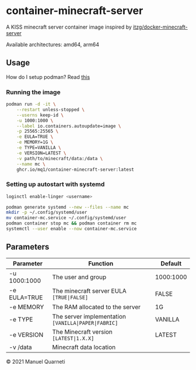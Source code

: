 # container-minecraft-server

A KISS minecraft server container image inspired by [itzg/docker-minecraft-server](https://github.com/itzg/docker-minecraft-server)

Available architectures: amd64, arm64

## Usage

How do I setup podman? Read [this](https://github.com/containers/podman/blob/main/docs/tutorials/rootless_tutorial.md)

### Running the image

```sh
podman run -d -it \
    --restart unless-stopped \
    --userns keep-id \
    -u 1000:1000 \
    --label io.containers.autoupdate=image \
    -p 25565:25565 \
    -e EULA=TRUE \
    -e MEMORY=1G \
    -e TYPE=VANILLA \
    -e VERSION=LATEST \
    -v path/to/minecraft/data:/data \
    --name mc \
    ghcr.io/mq1/container-minecraft-server:latest
```

### Setting up autostart with systemd

```sh
loginctl enable-linger <username>

podman generate systemd --new --files --name mc
mkdir -p ~/.config/systemd/user
mv container-mc.service ~/.config/systemd/user
podman container stop mc && podman container rm mc
systemctl --user enable --now container-mc.service
```

## Parameters

Parameter | Function | Default
--- | --- | ---
-u 1000:1000 | The user and group | 1000:1000
-e EULA=TRUE | The minecraft server EULA `[TRUE\|FALSE]` | FALSE
-e MEMORY | The RAM allocated to the server | 1G
-e TYPE | The server implementation `[VANILLA\|PAPER\|FABRIC]` | VANILLA
-e VERSION | The Minecraft version `[LATEST\|1.X.X]` | LATEST
-v /data | Minecraft data location |

© 2021 Manuel Quarneti
